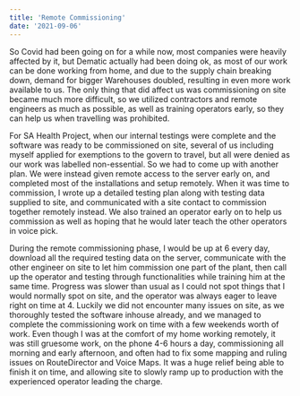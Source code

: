 ```yaml
---
title: 'Remote Commissioning'
date: '2021-09-06'
---
```


So Covid had been going on for a while now, most companies were heavily affected by it, but Dematic actually had been doing ok, as most of our work can be done working from home, and due to the supply chain breaking down, demand for bigger Warehouses doubled, resulting in even more work available to us. The only thing that did affect us was commissioning on site became much more difficult, so we utilized contractors and remote engineers as much as possible, as well as training operators early, so they can help us when travelling was prohibited. 


For SA Health Project, when our internal testings were complete and the software was ready to be commissioned on site, several of us including myself applied for exemptions to the govern to travel, but all were denied as our work was labelled non-essential. So we had to come up with another plan. We were instead given remote access to the server early on, and completed most of the installations and setup remotely. When it was time to commission, I wrote up a detailed testing plan along with testing data supplied to site, and communicated with a site contact to commission together remotely instead. We also trained an operator early on to help us commission as well as hoping that he would later teach the other operators in voice pick. 


During the remote commissioning phase, I would be up at 6 every day, download all the required testing data on the server, communicate with the other engineer on site to let him commission one part of the plant, then call up the operator and testing through functionalities while training him at the same time. Progress was slower than usual as I could not spot things that I would normally spot on site, and the operator was always eager to leave right on time at 4. Luckily we did not encounter many issues on site, as we thoroughly tested the software inhouse already, and we managed to complete the commissioning work on time with a few weekends worth of work. Even though I was at the comfort of my home working remotely, it was still gruesome work, on the phone 4-6 hours a day, commissioning all morning and early afternoon, and often had to fix some mapping and ruling issues on RouteDirector and Voice Maps. It was a huge relief being able to finish it on time, and allowing site to slowly ramp up to production with the experienced operator leading the charge. 